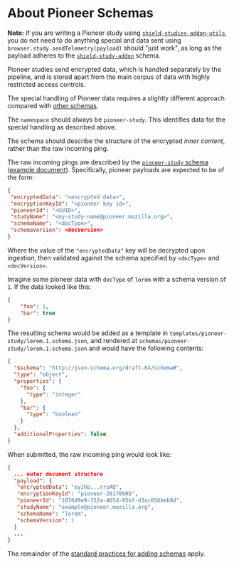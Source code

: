 # About Pioneer Schemas

**Note:** If you are writing a Pioneer study using [`shield-studies-addon-utils`](https://github.com/mozilla/shield-studies-addon-utils/pull/263), you do not need to do anything special and data sent using `browser.study.sendTelemetry(payload)` should "just work", as long as the payload adheres to the [`shield-study-addon`](https://github.com/mozilla-services/mozilla-pipeline-schemas/blob/dev/templates/include/telemetry/shieldStudyAddonPayload.3.schema.json) schema.

Pioneer studies send encrypted data, which is handled separately by the pipeline, and is stored apart from the main corpus of data with highly restricted access controls.

The special handling of Pioneer data requires a slightly different approach compared with [other schemas](README.md#adding-a-new-schema).

The `namespace` should always be `pioneer-study`. This identifies data for the special handling as described above.

The schema should describe the structure of the encrypted *inner content*, rather than the raw incoming ping.

The raw incoming pings are described by the [`pioneer-study` schema](schemas/telemetry/pioneer-study/pioneer-study.4.schema.json) ([example document](validation/telemetry/pioneer-study.4.sample.pass.json)). Specifically, pioneer payloads are expected to be of the form:
```json
{
 "encryptedData": "<encrypted data>",
 "encryptionKeyId": "<pioneer key id>",
 "pioneerId": "<UUID>",
 "studyName": "<my-study-name@pioneer.mozilla.org>",
 "schemaName": "<docType>",
 "schemaVersion": <docVersion>
}
```

Where the value of the `"encryptedData"` key will be decrypted upon ingestion, then validated against the schema specified by `<docType>` and `<docVersion>`.

Imagine some pioneer data with `docType` of `lorem` with a schema version of `1`. If the data looked like this:
```json
{
	"foo": 1,
	"bar": true
}
```

The resulting schema would be added as a template in `templates/pioneer-study/lorem.1.schema.json`, and rendered at `schemas/pioneer-study/lorem.1.schema.json` and would have the following contents:

```json
{
  "$schema": "http://json-schema.org/draft-04/schema#",
  "type": "object",
  "properties": {
    "foo": {
      "type": "integer"
    },
    "bar": {
      "type": "boolean"
    }
  },
  "additionalProperties": false
}
```

When submitted, the raw incoming ping would look like:

```json
{
  ... outer document structure
  "payload": {
   "encryptedData": "eyJhb...rrsAQ",
   "encryptionKeyId": "pioneer-20170905",
   "pioneerId": "1076d9e9-152a-465d-85bf-d3ac056beb8d",
   "studyName": "example@pioneer.mozilla.org",
   "schemaName": "lorem",
   "schemaVersion": 1
  }
  ...
}
```

The remainder of the [standard practices for adding schemas](README.md#adding-a-new-schema) apply.
